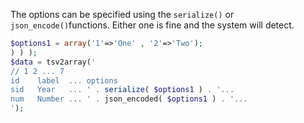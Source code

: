 The options can be specified using the `serialize()` or `json_encode()`functions. Either one is fine and the system will detect.

```php
$options1 = array('1'=>'One' , '2'=>'Two');
) ) );
$data = tsv2array('
// 1 2 ... 7
id    label  ... options
sid   Year   ... ' . serialize( $options1 ) . '...
num   Number ... ' . json_encoded( $options1 ) . '...
');
```